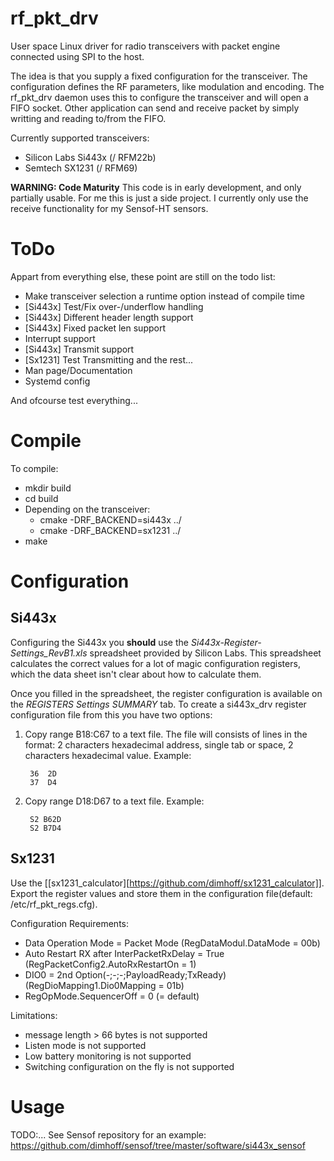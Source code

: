 # rf_pkt_drv
User space Linux driver for radio transceivers with packet engine connected
using SPI to the host.

The idea is that you supply a fixed configuration for the transceiver. The
configuration defines the RF parameters, like modulation and encoding. The
rf_pkt_drv daemon uses this to configure the transceiver and will open a FIFO
socket. Other application can send and receive packet by simply writting and
reading to/from the FIFO.

Currently supported transceivers:

  * Silicon Labs Si443x (/ RFM22b)
  * Semtech SX1231 (/ RFM69)

**WARNING: Code Maturity**
This code is in early development, and only partially usable. For me this is
just a side project. I currently only use the receive functionality for my
Sensof-HT sensors.

# ToDo
Appart from everything else, these point are still on the todo list:

   * Make transceiver selection a runtime option instead of compile time
   * [Si443x] Test/Fix over-/underflow handling
   * [Si443x] Different header length support
   * [Si443x] Fixed packet len support
   * Interrupt support
   * [Si443x] Transmit support
   * [Sx1231] Test Transmitting and the rest...
   * Man page/Documentation
   * Systemd config

And ofcourse test everything...

# Compile
To compile:

   * mkdir build
   * cd build
   * Depending on the transceiver:
     * cmake -DRF_BACKEND=si443x ../
     * cmake -DRF_BACKEND=sx1231 ../
   * make

# Configuration
## Si443x
Configuring the Si443x you **should** use the
*Si443x-Register-Settings_RevB1.xls* spreadsheet provided by Silicon Labs.
This spreadsheet calculates the correct values for a lot of magic configuration
registers, which the data sheet isn't clear about how to calculate them.

Once you filled in the spreadsheet, the register configuration is available on
the *REGISTERS Settings SUMMARY* tab. To create a si443x_drv register
configuration file from this you have two options:

1. Copy range B18:C67 to a text file. The file will consists of lines in the
   format: 2 characters hexadecimal address, single tab or space, 2 characters
   hexadecimal value.
   Example:

        36	2D
        37	D4

2. Copy range D18:D67 to a text file.
   Example:

        S2 B62D
        S2 B7D4

## Sx1231
Use the [[sx1231_calculator][https://github.com/dimhoff/sx1231_calculator]].
Export the register values and store them in the configuration file(default:
/etc/rf_pkt_regs.cfg).

Configuration Requirements:

  * Data Operation Mode = Packet Mode (RegDataModul.DataMode = 00b)
  * Auto Restart RX after InterPacketRxDelay = True (RegPacketConfig2.AutoRxRestartOn = 1)
  * DIO0 = 2nd Option(-;-;-;PayloadReady;TxReady) (RegDioMapping1.Dio0Mapping = 01b)
  * RegOpMode.SequencerOff = 0 (= default)

Limitations:

  * message length > 66 bytes is not supported
  * Listen mode is not supported
  * Low battery monitoring is not supported
  * Switching configuration on the fly is not supported

# Usage
TODO:...
See Sensof repository for an example:
https://github.com/dimhoff/sensof/tree/master/software/si443x_sensof
